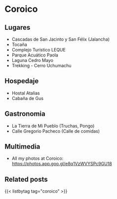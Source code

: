 # Coroico
## Lugares
- Cascadas de San Jacinto y San Félix (Jalancha)
- Tocaña
-  Complejo Turístico LEQUE
- Parque Acuático Paola
- Laguna Cedro Mayo
- Trekking - Cerro Uchumachu
## Hospedaje
- Hostal Atalias
- Cabaña de Gus
## Gastronomia
- La Tierra de Mi Pueblo (Truchas, Pongo)
- Calle Gregorio Pacheco (Calle de comidas)
## Multimedia
- All my photos at Coroico: https://photos.app.goo.gl/e8q1VzWVYSPc9GU18
## Related posts
{{< listbytag tag="coroico" >}}
